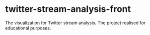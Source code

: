 # twitter-stream-analysis-front
The visualization for Twitter stream analysis. The project realised for educational purposes.
